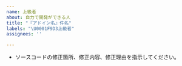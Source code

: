```yaml
---
name: 上級者
about: 自力で開発ができる人
title: "『アドイン名』件名"
labels: "\U0001F9D3上級者"
assignees: ''

---
```


* ソースコードの修正箇所、修正内容、修正理由を指示してください。
